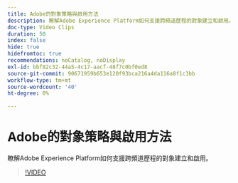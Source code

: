 ```yaml
---
title: Adobe的對象策略與啟用方法
description: 瞭解Adobe Experience Platform如何支援跨頻道歷程的對象建立和啟用。
doc-type: Video Clips
duration: 50
index: false
hide: true
hidefromtoc: true
recommendations: noCatalog, noDisplay
exl-id: bbf82c32-44a5-4c17-aacf-48f7c0bf0ed8
source-git-commit: 90671959b653e120f93bca216a4da116a8f1c3bb
workflow-type: tm+mt
source-wordcount: '40'
ht-degree: 0%

---
```


# Adobe的對象策略與啟用方法

瞭解Adobe Experience Platform如何支援跨頻道歷程的對象建立和啟用。

<!-- 62_S655_3442541_49_adobes-approach-to-audience-strategy-and-activation -->
>[!VIDEO](https://video.tv.adobe.com/v/3458225/?learn=on&enablevpops=true)
